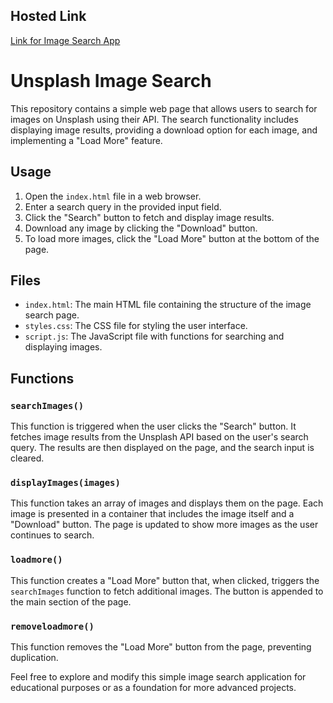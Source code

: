 ## Hosted Link
[Link for Image Search App](https://karan9927.github.io/JavaScript/Image%20Search%20App/)
# Unsplash Image Search

This repository contains a simple web page that allows users to search for images on Unsplash using their API. The search functionality includes displaying image results, providing a download option for each image, and implementing a "Load More" feature.

## Usage

1. Open the `index.html` file in a web browser.
2. Enter a search query in the provided input field.
3. Click the "Search" button to fetch and display image results.
4. Download any image by clicking the "Download" button.
5. To load more images, click the "Load More" button at the bottom of the page.

## Files

- `index.html`: The main HTML file containing the structure of the image search page.
- `styles.css`: The CSS file for styling the user interface.
- `script.js`: The JavaScript file with functions for searching and displaying images.

## Functions

### `searchImages()`

This function is triggered when the user clicks the "Search" button. It fetches image results from the Unsplash API based on the user's search query. The results are then displayed on the page, and the search input is cleared.

### `displayImages(images)`

This function takes an array of images and displays them on the page. Each image is presented in a container that includes the image itself and a "Download" button. The page is updated to show more images as the user continues to search.

### `loadmore()`

This function creates a "Load More" button that, when clicked, triggers the `searchImages` function to fetch additional images. The button is appended to the main section of the page.

### `removeloadmore()`

This function removes the "Load More" button from the page, preventing duplication.

Feel free to explore and modify this simple image search application for educational purposes or as a foundation for more advanced projects.
